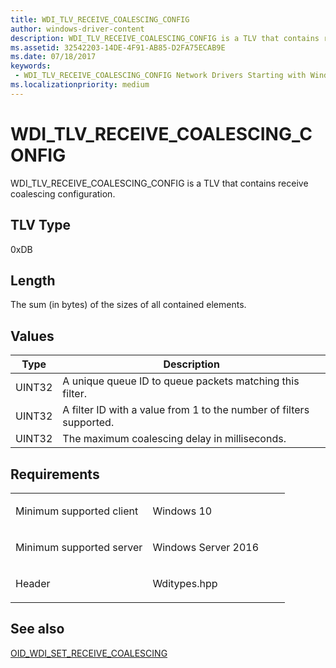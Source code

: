```yaml
---
title: WDI_TLV_RECEIVE_COALESCING_CONFIG
author: windows-driver-content
description: WDI_TLV_RECEIVE_COALESCING_CONFIG is a TLV that contains receive coalescing configuration.
ms.assetid: 32542203-14DE-4F91-AB85-D2FA75ECAB9E
ms.date: 07/18/2017
keywords:
 - WDI_TLV_RECEIVE_COALESCING_CONFIG Network Drivers Starting with Windows Vista
ms.localizationpriority: medium
---
```


# WDI\_TLV\_RECEIVE\_COALESCING\_CONFIG


WDI\_TLV\_RECEIVE\_COALESCING\_CONFIG is a TLV that contains receive coalescing configuration.

## TLV Type


0xDB

## Length


The sum (in bytes) of the sizes of all contained elements.

## Values


| Type   | Description                                                         |
|--------|---------------------------------------------------------------------|
| UINT32 | A unique queue ID to queue packets matching this filter.            |
| UINT32 | A filter ID with a value from 1 to the number of filters supported. |
| UINT32 | The maximum coalescing delay in milliseconds.                       |

 

Requirements
------------

<table>
<colgroup>
<col width="50%" />
<col width="50%" />
</colgroup>
<tbody>
<tr class="odd">
<td><p>Minimum supported client</p></td>
<td><p>Windows 10</p></td>
</tr>
<tr class="even">
<td><p>Minimum supported server</p></td>
<td><p>Windows Server 2016</p></td>
</tr>
<tr class="odd">
<td><p>Header</p></td>
<td>Wditypes.hpp</td>
</tr>
</tbody>
</table>

## See also


[OID\_WDI\_SET\_RECEIVE\_COALESCING](https://msdn.microsoft.com/library/windows/hardware/dn925941)

 

 




